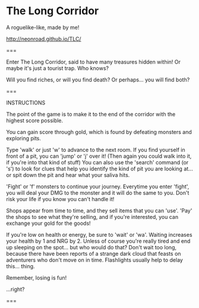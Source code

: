 The Long Corridor
===

A roguelike-like, made by me!

http://neonroad.github.io/TLC/

===

Enter The Long Corridor, said to have many treasures hidden within!
Or maybe it's just a tourist trap. Who knows?

Will you find riches, or will you find death? Or perhaps... you will find both?

===

INSTRUCTIONS

The point of the game is to make it to the end of the corridor with the highest score possible.

You can gain score through gold, which is found by defeating monsters and exploring pits.

Type 'walk' or just 'w' to advance to the next room. If you find yourself in front of a pit, you can 'jump' or 'j' over it!
(Then again you could walk into it, if you're into that kind of stuff)
You can also use the 'search' command (or 's') to look for clues that help you identify the kind of pit you are looking at... or spit down the pit and hear what your saliva hits.


'Fight' or 'f' monsters to continue your journey. Everytime you enter 'fight', you will deal your DMG to the monster and it will do the same to you. Don't risk your life if you know you can't handle it!

Shops appear from time to time, and they sell items that you can 'use'. 'Pay' the shops to see what they're selling, and if you're interested, you can exchange your gold for the goods!

If you're low on health or energy, be sure to 'wait' or 'wa'. Waiting increases your health by 1 and NRG by 2. Unless of course you're really tired and end up sleeping on the spot... but who would do that?
Don't wait too long, because there have been reports of a strange dark cloud that feasts on adventurers who don't move on in time. Flashlights usually help to delay this... thing.

Remember, losing is fun!

...right?

===
